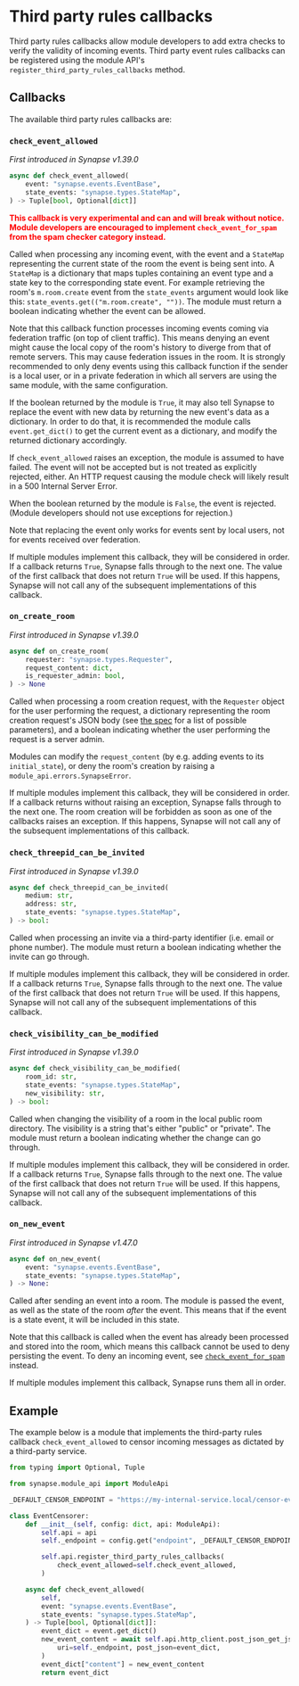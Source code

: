 # Third party rules callbacks

Third party rules callbacks allow module developers to add extra checks to verify the
validity of incoming events. Third party event rules callbacks can be registered using
the module API's `register_third_party_rules_callbacks` method.

## Callbacks

The available third party rules callbacks are:

### `check_event_allowed`

_First introduced in Synapse v1.39.0_

```python
async def check_event_allowed(
    event: "synapse.events.EventBase",
    state_events: "synapse.types.StateMap",
) -> Tuple[bool, Optional[dict]]
```

**<span style="color:red">
This callback is very experimental and can and will break without notice. Module developers
are encouraged to implement `check_event_for_spam` from the spam checker category instead.
</span>**

Called when processing any incoming event, with the event and a `StateMap`
representing the current state of the room the event is being sent into. A `StateMap` is
a dictionary that maps tuples containing an event type and a state key to the
corresponding state event. For example retrieving the room's `m.room.create` event from
the `state_events` argument would look like this: `state_events.get(("m.room.create", ""))`.
The module must return a boolean indicating whether the event can be allowed.

Note that this callback function processes incoming events coming via federation
traffic (on top of client traffic). This means denying an event might cause the local
copy of the room's history to diverge from that of remote servers. This may cause
federation issues in the room. It is strongly recommended to only deny events using this
callback function if the sender is a local user, or in a private federation in which all
servers are using the same module, with the same configuration.

If the boolean returned by the module is `True`, it may also tell Synapse to replace the
event with new data by returning the new event's data as a dictionary. In order to do
that, it is recommended the module calls `event.get_dict()` to get the current event as a
dictionary, and modify the returned dictionary accordingly.

If `check_event_allowed` raises an exception, the module is assumed to have failed.
The event will not be accepted but is not treated as explicitly rejected, either.
An HTTP request causing the module check will likely result in a 500 Internal
Server Error.

When the boolean returned by the module is `False`, the event is rejected.
(Module developers should not use exceptions for rejection.)

Note that replacing the event only works for events sent by local users, not for events
received over federation.

If multiple modules implement this callback, they will be considered in order. If a
callback returns `True`, Synapse falls through to the next one. The value of the first
callback that does not return `True` will be used. If this happens, Synapse will not call
any of the subsequent implementations of this callback.

### `on_create_room`

_First introduced in Synapse v1.39.0_

```python
async def on_create_room(
    requester: "synapse.types.Requester",
    request_content: dict,
    is_requester_admin: bool,
) -> None
```

Called when processing a room creation request, with the `Requester` object for the user
performing the request, a dictionary representing the room creation request's JSON body
(see [the spec](https://matrix.org/docs/spec/client_server/latest#post-matrix-client-r0-createroom)
for a list of possible parameters), and a boolean indicating whether the user performing
the request is a server admin.

Modules can modify the `request_content` (by e.g. adding events to its `initial_state`),
or deny the room's creation by raising a `module_api.errors.SynapseError`.

If multiple modules implement this callback, they will be considered in order. If a
callback returns without raising an exception, Synapse falls through to the next one. The
room creation will be forbidden as soon as one of the callbacks raises an exception. If
this happens, Synapse will not call any of the subsequent implementations of this
callback.

### `check_threepid_can_be_invited`

_First introduced in Synapse v1.39.0_

```python
async def check_threepid_can_be_invited(
    medium: str,
    address: str,
    state_events: "synapse.types.StateMap",
) -> bool:
```

Called when processing an invite via a third-party identifier (i.e. email or phone number).
The module must return a boolean indicating whether the invite can go through.

If multiple modules implement this callback, they will be considered in order. If a
callback returns `True`, Synapse falls through to the next one. The value of the first
callback that does not return `True` will be used. If this happens, Synapse will not call
any of the subsequent implementations of this callback.

### `check_visibility_can_be_modified`

_First introduced in Synapse v1.39.0_

```python
async def check_visibility_can_be_modified(
    room_id: str,
    state_events: "synapse.types.StateMap",
    new_visibility: str,
) -> bool:
```

Called when changing the visibility of a room in the local public room directory. The
visibility is a string that's either "public" or "private". The module must return a
boolean indicating whether the change can go through.

If multiple modules implement this callback, they will be considered in order. If a
callback returns `True`, Synapse falls through to the next one. The value of the first
callback that does not return `True` will be used. If this happens, Synapse will not call
any of the subsequent implementations of this callback.

### `on_new_event`

_First introduced in Synapse v1.47.0_

```python
async def on_new_event(
    event: "synapse.events.EventBase",
    state_events: "synapse.types.StateMap",
) -> None:
```

Called after sending an event into a room. The module is passed the event, as well
as the state of the room _after_ the event. This means that if the event is a state event,
it will be included in this state.

Note that this callback is called when the event has already been processed and stored
into the room, which means this callback cannot be used to deny persisting the event. To
deny an incoming event, see [`check_event_for_spam`](spam_checker_callbacks.md#check_event_for_spam) instead.

If multiple modules implement this callback, Synapse runs them all in order.

## Example

The example below is a module that implements the third-party rules callback
`check_event_allowed` to censor incoming messages as dictated by a third-party service.

```python
from typing import Optional, Tuple

from synapse.module_api import ModuleApi

_DEFAULT_CENSOR_ENDPOINT = "https://my-internal-service.local/censor-event"

class EventCensorer:
    def __init__(self, config: dict, api: ModuleApi):
        self.api = api
        self._endpoint = config.get("endpoint", _DEFAULT_CENSOR_ENDPOINT)

        self.api.register_third_party_rules_callbacks(
            check_event_allowed=self.check_event_allowed,
        )

    async def check_event_allowed(
        self,
        event: "synapse.events.EventBase",
        state_events: "synapse.types.StateMap",
    ) -> Tuple[bool, Optional[dict]]:
        event_dict = event.get_dict()
        new_event_content = await self.api.http_client.post_json_get_json(
            uri=self._endpoint, post_json=event_dict,
        )
        event_dict["content"] = new_event_content
        return event_dict
```
